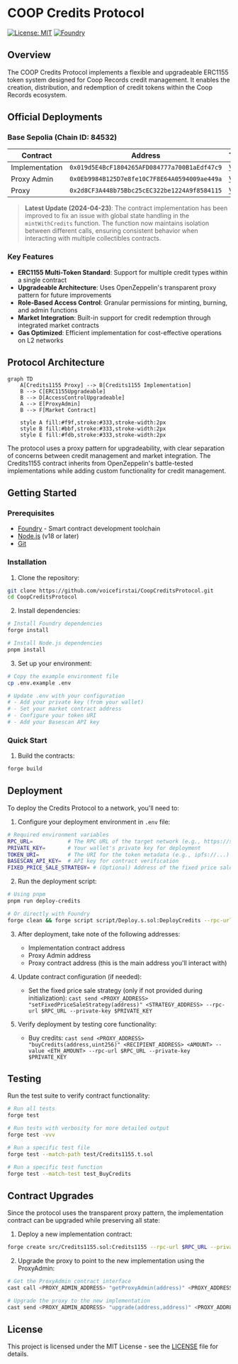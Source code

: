 # COOP Credits Protocol

[![License: MIT](https://img.shields.io/badge/License-MIT-yellow.svg)](./LICENSE)
[![Foundry](https://img.shields.io/badge/Built%20with-Foundry-FFDB1C.svg)](https://getfoundry.sh/)

## Overview

The COOP Credits Protocol implements a flexible and upgradeable ERC1155 token system designed for Coop Records credit management. It enables the creation, distribution, and redemption of credit tokens within the Coop Records ecosystem.

## Official Deployments

### Base Sepolia (Chain ID: 84532)

| Contract       | Address                                      | Transaction                                                                                                |
| -------------- | -------------------------------------------- | ---------------------------------------------------------------------------------------------------------- |
| Implementation | `0x019d5E4BcF1804265AFD084777a700B1aEdf47c9` | [View](https://sepolia.basescan.org/tx/0xac8a612f38c4793e560c497389d95bd21d112158fbbd3640454c51d3d7757eb9) |
| Proxy Admin    | `0x0Eb9984B125D7e8fe10C7F8E64A0594009ae449a` | [View](https://sepolia.basescan.org/tx/0x297b6626141b18bacac6e7ea338372ad881ca071d79cd36b45c18dc92d79c2f3) |
| Proxy          | `0x2d8CF3A448b75Bbc25cEC322be1224A9f8584115` | [View](https://sepolia.basescan.org/tx/0xb0f75db8cfcf2c490e6d82103f5baa4455e454a43eb45577a627d66813cce656) |

> **Latest Update (2024-04-23)**: The contract implementation has been improved to fix an issue with global state handling in the `mintWithCredits` function. The function now maintains isolation between different calls, ensuring consistent behavior when interacting with multiple collectibles contracts.

### Key Features

- **ERC1155 Multi-Token Standard**: Support for multiple credit types within a single contract
- **Upgradeable Architecture**: Uses OpenZeppelin's transparent proxy pattern for future improvements
- **Role-Based Access Control**: Granular permissions for minting, burning, and admin functions
- **Market Integration**: Built-in support for credit redemption through integrated market contracts
- **Gas Optimized**: Efficient implementation for cost-effective operations on L2 networks

## Protocol Architecture

```mermaid
graph TD
    A[Credits1155 Proxy] --> B[Credits1155 Implementation]
    B --> C[ERC1155Upgradeable]
    B --> D[AccessControlUpgradeable]
    A --> E[ProxyAdmin]
    B --> F[Market Contract]

    style A fill:#f9f,stroke:#333,stroke-width:2px
    style B fill:#bbf,stroke:#333,stroke-width:2px
    style E fill:#fdb,stroke:#333,stroke-width:2px
```

The protocol uses a proxy pattern for upgradeability, with clear separation of concerns between credit management and market integration. The Credits1155 contract inherits from OpenZeppelin's battle-tested implementations while adding custom functionality for credit management.

## Getting Started

### Prerequisites

- [Foundry](https://getfoundry.sh/) - Smart contract development toolchain
- [Node.js](https://nodejs.org/) (v18 or later)
- [Git](https://git-scm.com/)

### Installation

1. Clone the repository:

```bash
git clone https://github.com/voicefirstai/CoopCreditsProtocol.git
cd CoopCreditsProtocol
```

2. Install dependencies:

```bash
# Install Foundry dependencies
forge install

# Install Node.js dependencies
pnpm install
```

3. Set up your environment:

```bash
# Copy the example environment file
cp .env.example .env

# Update .env with your configuration
# - Add your private key (from your wallet)
# - Set your market contract address
# - Configure your token URI
# - Add your Basescan API key
```

### Quick Start

1. Build the contracts:

```bash
forge build
```

## Deployment

To deploy the Credits Protocol to a network, you'll need to:

1. Configure your deployment environment in `.env` file:

```bash
# Required environment variables
RPC_URL=           # The RPC URL of the target network (e.g., https://sepolia.base.org)
PRIVATE_KEY=       # Your wallet's private key for deployment
TOKEN_URI=         # The URI for the token metadata (e.g., ipfs://...)
BASESCAN_API_KEY=  # API key for contract verification
FIXED_PRICE_SALE_STRATEGY= # (Optional) Address of the fixed price sale strategy contract
```

2. Run the deployment script:

```bash
# Using pnpm
pnpm run deploy-credits

# Or directly with Foundry
forge clean && forge script script/Deploy.s.sol:DeployCredits --rpc-url $RPC_URL --private-key $PRIVATE_KEY --broadcast --verify --etherscan-api-key $BASESCAN_API_KEY -vvvv
```

3. After deployment, take note of the following addresses:

   - Implementation contract address
   - Proxy Admin address
   - Proxy contract address (this is the main address you'll interact with)

4. Update contract configuration (if needed):

   - Set the fixed price sale strategy (only if not provided during initialization): `cast send <PROXY_ADDRESS> "setFixedPriceSaleStrategy(address)" <STRATEGY_ADDRESS> --rpc-url $RPC_URL --private-key $PRIVATE_KEY`

5. Verify deployment by testing core functionality:
   - Buy credits: `cast send <PROXY_ADDRESS> "buyCredits(address,uint256)" <RECIPIENT_ADDRESS> <AMOUNT> --value <ETH_AMOUNT> --rpc-url $RPC_URL --private-key $PRIVATE_KEY`

## Testing

Run the test suite to verify contract functionality:

```bash
# Run all tests
forge test

# Run tests with verbosity for more detailed output
forge test -vvv

# Run a specific test file
forge test --match-path test/Credits1155.t.sol

# Run a specific test function
forge test --match-test test_BuyCredits
```

## Contract Upgrades

Since the protocol uses the transparent proxy pattern, the implementation contract can be upgraded while preserving all state:

1. Deploy a new implementation contract:

```bash
forge create src/Credits1155.sol:Credits1155 --rpc-url $RPC_URL --private-key $PRIVATE_KEY
```

2. Upgrade the proxy to point to the new implementation using the ProxyAdmin:

```bash
# Get the ProxyAdmin contract interface
cast call <PROXY_ADMIN_ADDRESS> "getProxyAdmin(address)" <PROXY_ADDRESS> --rpc-url $RPC_URL

# Upgrade the proxy to the new implementation
cast send <PROXY_ADMIN_ADDRESS> "upgrade(address,address)" <PROXY_ADDRESS> <NEW_IMPLEMENTATION_ADDRESS> --rpc-url $RPC_URL --private-key $PRIVATE_KEY
```

## License

This project is licensed under the MIT License - see the [LICENSE](LICENSE) file for details.
